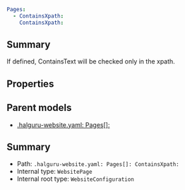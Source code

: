 <!--
title: ContainsXpath
version: 1.0.0+171c62d57116db7b4c2f74ee0132602e1e42a1c7
generated: true
date: 2025-03-31T14:52:15Z
node: This file is generated by the command-line program: `halguru manual --generate-docs`
-->


```yaml
Pages:
  - ContainsXpath:
    ContainsXpath:
```

## Summary

If defined, ContainsText will be checked only in the xpath.

## Properties


## Parent models

* [.halguru-website.yaml: Pages[]:]((website)-pages-list.md)
## Summary

* Path: `.halguru-website.yaml: Pages[]: ContainsXpath:`
* Internal type: `WebsitePage`
* Internal root type: `WebsiteConfiguration`
